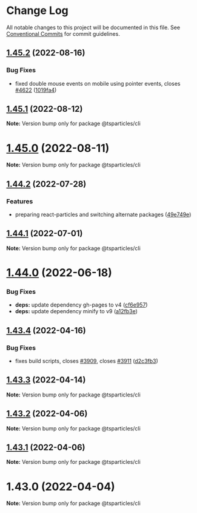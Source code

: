 # Change Log

All notable changes to this project will be documented in this file.
See [Conventional Commits](https://conventionalcommits.org) for commit guidelines.

## [1.45.2](https://github.com/tsparticles/cli/compare/@tsparticles/cli@1.45.1...@tsparticles/cli@1.45.2) (2022-08-16)


### Bug Fixes

* fixed double mouse events on mobile using pointer events, closes [#4622](https://github.com/tsparticles/cli/issues/4622) ([1019fa4](https://github.com/tsparticles/cli/commit/1019fa431f8a43cbd45d6adeb5adf94433e6e04b))





## [1.45.1](https://github.com/tsparticles/cli/compare/@tsparticles/cli@1.45.0...@tsparticles/cli@1.45.1) (2022-08-12)

**Note:** Version bump only for package @tsparticles/cli





# [1.45.0](https://github.com/tsparticles/cli/compare/@tsparticles/cli@1.44.2...@tsparticles/cli@1.45.0) (2022-08-11)

**Note:** Version bump only for package @tsparticles/cli





## [1.44.2](https://github.com/tsparticles/cli/compare/@tsparticles/cli@1.44.1...@tsparticles/cli@1.44.2) (2022-07-28)


### Features

* preparing react-particles and switching alternate packages ([49e749e](https://github.com/tsparticles/cli/commit/49e749e90e076f0cb22eefe0f3399102f5b9fb35))





## [1.44.1](https://github.com/tsparticles/cli/compare/@tsparticles/cli@1.44.0...@tsparticles/cli@1.44.1) (2022-07-01)

**Note:** Version bump only for package @tsparticles/cli





# [1.44.0](https://github.com/tsparticles/cli/compare/@tsparticles/cli@1.43.4...@tsparticles/cli@1.44.0) (2022-06-18)


### Bug Fixes

* **deps:** update dependency gh-pages to v4 ([cf6e957](https://github.com/tsparticles/cli/commit/cf6e9577132afcec26410f7321fcf5ffcfb05930))
* **deps:** update dependency minify to v9 ([a12fb3e](https://github.com/tsparticles/cli/commit/a12fb3e6f2a94677b4be32ebc69a17b085d2f3d2))





## [1.43.4](https://github.com/tsparticles/cli/compare/@tsparticles/cli@1.43.3...@tsparticles/cli@1.43.4) (2022-04-16)


### Bug Fixes

* fixes build scripts, closes [#3909](https://github.com/tsparticles/cli/issues/3909), closes [#3911](https://github.com/tsparticles/cli/issues/3911) ([d2c3fb3](https://github.com/tsparticles/cli/commit/d2c3fb33ff9c9d529f2609f89c63cb6e1e61ecda))





## [1.43.3](https://github.com/tsparticles/cli/compare/@tsparticles/cli@1.43.2...@tsparticles/cli@1.43.3) (2022-04-14)

**Note:** Version bump only for package @tsparticles/cli





## [1.43.2](https://github.com/tsparticles/cli/compare/@tsparticles/cli@1.43.1...@tsparticles/cli@1.43.2) (2022-04-06)

**Note:** Version bump only for package @tsparticles/cli





## [1.43.1](https://github.com/tsparticles/cli/compare/@tsparticles/cli@1.43.0...@tsparticles/cli@1.43.1) (2022-04-06)

**Note:** Version bump only for package @tsparticles/cli





# 1.43.0 (2022-04-04)

**Note:** Version bump only for package @tsparticles/cli
